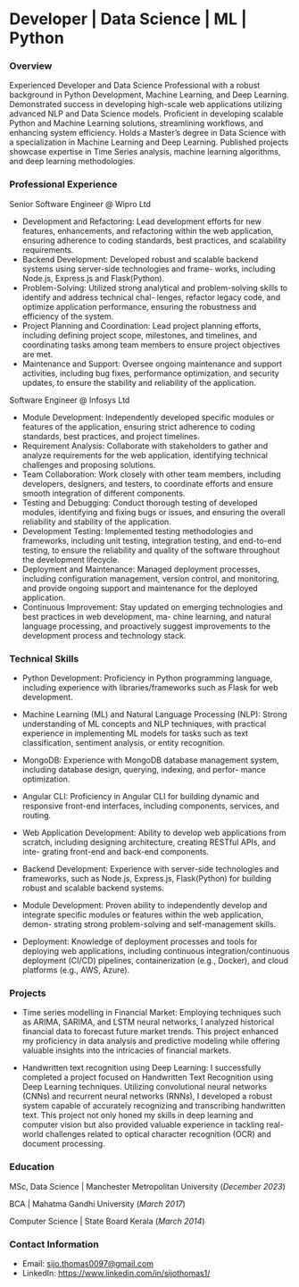 # Developer | Data Science | ML | Python

### Overview
Experienced Developer and Data Science Professional with a robust background in Python Development, Machine Learning, and Deep Learning. Demonstrated success in developing high-scale web applications utilizing advanced NLP and Data Science models. Proficient in developing scalable Python and Machine Learning solutions, streamlining workflows, and enhancing system efficiency. Holds a Master’s degree in Data Science with a specialization in Machine Learning and Deep Learning. Published projects showcase expertise in Time Series analysis, machine learning algorithms, and deep learning methodologies.

### Professional Experience
Senior Software Engineer @ Wipro Ltd

- Development and Refactoring: Lead development efforts for new features, enhancements, and refactoring within
the web application, ensuring adherence to coding standards, best practices, and scalability requirements.
- Backend Development: Developed robust and scalable backend systems using server-side technologies and frame- works, including Node.js, Express.js and Flask(Python).
- Problem-Solving: Utilized strong analytical and problem-solving skills to identify and address technical chal- lenges, refactor legacy code, and optimize application performance, ensuring the robustness and efficiency of the system.
- Project Planning and Coordination: Lead project planning efforts, including defining project scope, milestones, and timelines, and coordinating tasks among team members to ensure project objectives are met.
- Maintenance and Support: Oversee ongoing maintenance and support activities, including bug fixes, performance optimization, and security updates, to ensure the stability and reliability of the application.


Software Engineer @ Infosys Ltd

- Module Development: Independently developed specific modules or features of the application, ensuring strict adherence to coding standards, best practices, and project timelines.
- Requirement Analysis: Collaborate with stakeholders to gather and analyze requirements for the web application, identifying technical challenges and proposing solutions.
- Team Collaboration: Work closely with other team members, including developers, designers, and testers, to coordinate efforts and ensure smooth integration of different components.
- Testing and Debugging: Conduct thorough testing of developed modules, identifying and fixing bugs or issues, and ensuring the overall reliability and stability of the application.
- Development Testing: Implemented testing methodologies and frameworks, including unit testing, integration testing, and end-to-end testing, to ensure the reliability and quality of the software throughout the development lifecycle.
- Deployment and Maintenance: Managed deployment processes, including configuration management, version control, and monitoring, and provide ongoing support and maintenance for the deployed application.
- Continuous Improvement: Stay updated on emerging technologies and best practices in web development, ma- chine learning, and natural language processing, and proactively suggest improvements to the development process and technology stack.

### Technical Skills

- Python Development: 
Proficiency in Python programming language, including experience with libraries/frameworks such as Flask for web development.

- Machine Learning (ML) and Natural Language Processing (NLP): 
Strong understanding of ML concepts and NLP techniques, with practical experience in implementing ML models for tasks such as text classification, sentiment analysis, or entity recognition.

- MongoDB: 
Experience with MongoDB database management system, including database design, querying, indexing, and perfor- mance optimization.

- Angular CLI: 
Proficiency in Angular CLI for building dynamic and responsive front-end interfaces, including components, services, and routing.

- Web Application Development: 
Ability to develop web applications from scratch, including designing architecture, creating RESTful APIs, and inte- grating front-end and back-end components.

- Backend Development: 
Experience with server-side technologies and frameworks, such as Node.js, Express.js, Flask(Python) for building robust and scalable backend systems.

- Module Development: 
Proven ability to independently develop and integrate specific modules or features within the web application, demon- strating strong problem-solving and self-management skills.

- Deployment: 
Knowledge of deployment processes and tools for deploying web applications, including continuous integration/continuous deployment (CI/CD) pipelines, containerization (e.g., Docker), and cloud platforms (e.g., AWS, Azure).

### Projects

- Time series modelling in Financial Market:
Employing techniques such as ARIMA, SARIMA, and LSTM neural networks, I analyzed historical financial data to forecast future market trends. This project enhanced my proficiency in data analysis and predictive modeling while offering valuable insights into the intricacies of financial markets.

- Handwritten text recognition using Deep Learning:
I successfully completed a project focused on Handwritten Text Recognition using Deep Learning techniques. Utilizing convolutional neural networks (CNNs) and recurrent neural networks (RNNs), I developed a robust system capable of accurately recognizing and transcribing handwritten text. This project not only honed my skills in deep learning and computer vision but also provided valuable experience in tackling real-world challenges related to optical character recognition (OCR) and document processing.

### Education

MSc, Data Science | Manchester Metropolitan University (_December 2023_)

BCA | Mahatma Gandhi University (_March 2017_)

Computer Science | State Board Kerala (_March 2014_)

### Contact Information

- Email: sijo.thomas0097@gmail.com
- LinkedIn: https://www.linkedin.com/in/sijothomas1/
